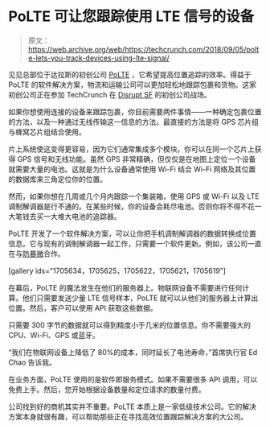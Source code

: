 # PoLTE 可让您跟踪使用 LTE 信号的设备 

> 原文：<https://web.archive.org/web/https://techcrunch.com/2018/09/05/polte-lets-you-track-devices-using-lte-signal/>

见见总部位于达拉斯的初创公司 [PoLTE](https://web.archive.org/web/20221210023856/https://polte.com/) ，它希望提高位置追踪的效率。得益于 PoLTE 的软件解决方案，物流和运输公司可以更加轻松地跟踪包裹和货物。这家初创公司正在参加 TechCrunch 在 [Disrupt SF](https://web.archive.org/web/20221210023856/https://techcrunch.com/events/disrupt-sf-2018/) 的初创公司战场。

如果你想使用连接的设备来跟踪包裹，你目前需要两件事情——一种确定包裹位置的方法，以及一种通过无线传输这一信息的方法。最直接的方法是将 GPS 芯片组与蜂窝芯片组结合使用。

片上系统使这变得更容易，因为它们通常集成多个模块。你可以在同一个芯片上获得 GPS 信号和无线功能。虽然 GPS 非常精确，但仅仅是在地图上定位一个设备就需要大量的电池。这就是为什么设备通常使用 Wi-Fi 结合 Wi-Fi 网络及其位置的数据库来三角定位你的位置。

然而，如果你想在几周或几个月内跟踪一个集装箱，使用 GPS 或 Wi-Fi 以及 LTE 调制解调器是行不通的。在某些时候，你的设备会耗尽电池。否则你将不得不花一大笔钱去买一大堆大电池的追踪器。

PoLTE 开发了一个软件解决方案，可以让你把手机调制解调器的数据转换成位置信息。它与现有的调制解调器一起工作，只需要一个软件更新。例如，该公司一直在与[防暴微](https://web.archive.org/web/20221210023856/http://riotmicro.com/)合作。

[gallery ids="1705634，1705625，1705622，1705621，1705619"]

在幕后，PoLTE 的魔法发生在他们的服务器上。物联网设备不需要进行任何计算。他们只需要发送少量 LTE 信号样本，PoLTE 就可以从他们的服务器上计算出位置。然后，客户可以使用 API 获取这些数据。

只需要 300 字节的数据就可以得到精度小于几米的位置信息。你不需要强大的 CPU、Wi-Fi、GPS 或蓝牙。

“我们在物联网设备上降低了 80%的成本，同时延长了电池寿命，”首席执行官 Ed Chao 告诉我。

在业务方面，PoLTE 使用的是软件即服务模式。如果不需要很多 API 调用，可以免费上手。然后，您开始根据设备数量和定位请求的数量付费。

公司找到好的商机其实并不重要。PoLTE 本质上是一家低级技术公司。它的解决方案本身就很有趣，可以帮助那些正在寻找高效位置跟踪解决方案的大公司。

